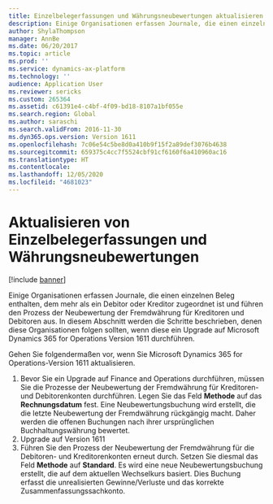 ```yaml
---
title: Einzelbelegerfassungen und Währungsneubewertungen aktualisieren
description: Einige Organisationen erfassen Journale, die einen einzelnen Beleg enthalten, dem mehr als ein Debitor oder Kreditor zugeordnet ist und führen den Prozess der Neubewertung der Fremdwährung für Kreditoren und Debitoren aus. In diesem Abschnitt werden die Schritte beschrieben, denen diese Organisationen folgen sollten, wenn diese ein Upgrade auf Microsoft Dynamics 365 for Operations Version 1611 durchführen.
author: ShylaThompson
manager: AnnBe
ms.date: 06/20/2017
ms.topic: article
ms.prod: ''
ms.service: dynamics-ax-platform
ms.technology: ''
audience: Application User
ms.reviewer: sericks
ms.custom: 265364
ms.assetid: c61391e4-c4bf-4f09-bd18-8107a1bf055e
ms.search.region: Global
ms.author: saraschi
ms.search.validFrom: 2016-11-30
ms.dyn365.ops.version: Version 1611
ms.openlocfilehash: 7c06e54c5be8d0a410b9f15f2a89def3076b4638
ms.sourcegitcommit: 659375c4cc7f5524cbf91cf6160f6a410960ac16
ms.translationtype: HT
ms.contentlocale: 
ms.lasthandoff: 12/05/2020
ms.locfileid: "4681023"
---
```

# <a name="upgrade-single-voucher-journals-and-currency-revaluations"></a>Aktualisieren von Einzelbelegerfassungen und Währungsneubewertungen

[!include [banner](../includes/banner.md)]

Einige Organisationen erfassen Journale, die einen einzelnen Beleg enthalten, dem mehr als ein Debitor oder Kreditor zugeordnet ist und führen den Prozess der Neubewertung der Fremdwährung für Kreditoren und Debitoren aus. In diesem Abschnitt werden die Schritte beschrieben, denen diese Organisationen folgen sollten, wenn diese ein Upgrade auf Microsoft Dynamics 365 for Operations Version 1611 durchführen.

Gehen Sie folgendermaßen vor, wenn Sie Microsoft Dynamics 365 for Operations-Version 1611 aktualisieren.

1.  Bevor Sie ein Upgrade auf Finance and Operations durchführen, müssen Sie die Prozesse der Neubewertung der Fremdwährung für Kreditoren- und Debitorenkonten durchführen. Legen Sie das Feld **Methode** auf das **Rechnungsdatum** fest. Eine Neubewertungsbuchung wird erstellt, die die letzte Neubewertung der Fremdwährung rückgängig macht. Daher werden die offenen Buchungen nach ihrer ursprünglichen Buchhaltungswährung bewertet.
2.  Upgrade auf Version 1611
3.  Führen Sie den Prozess der Neubewertung der Fremdwährung für die Debitoren- und Kreditorenkonten erneut durch. Setzen Sie diesmal das Feld **Methode** auf **Standard**. Es wird eine neue Neubewertungsbuchung erstellt, die auf dem aktuellen Wechselkurs basiert. Dies Buchung erfasst die unrealisierten Gewinne/Verluste und das korrekte Zusammenfassungssachkonto.
